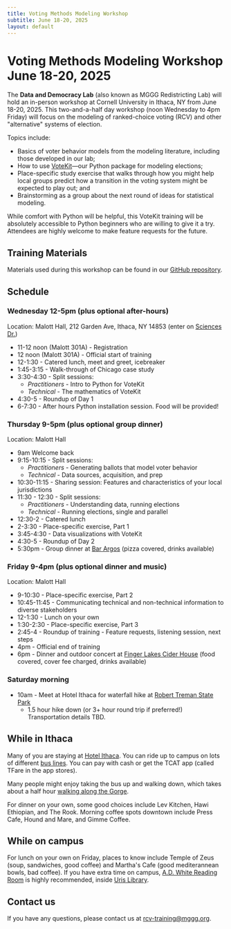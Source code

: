 ```yaml
---
title: Voting Methods Modeling Workshop 
subtitle: June 18-20, 2025
layout: default
---
```


# Voting Methods Modeling Workshop June 18-20, 2025

The **Data and Democracy Lab** (also known as MGGG Redistricting Lab) will hold an in-person workshop at Cornell University in Ithaca, NY from June 18-20, 2025. This two-and-a-half day workshop (noon Wednesday to 4pm Friday) will focus on the modeling of ranked-choice voting (RCV) and other "alternative" systems of election. 

Topics include:
- Basics of voter behavior models from the modeling literature, including those developed in our lab;
- How to use [VoteKit](https://votekit.readthedocs.io/en/latest/)—our Python package for modeling elections;
- Place-specific study exercise that walks through how you might help local groups predict how a transition in the voting system might be expected to play out; and
- Brainstorming as a group about the next round of ideas for statistical modeling.

While comfort with Python will be helpful, this VoteKit training will be absolutely accessible to Python beginners who are willing to give it a try. Attendees are highly welcome to make feature requests for the future. 

## Training Materials
Materials used during this workshop can be found in our [GitHub repository](https://github.com/mggg/Training_Materials/blob/main/voting_methods_modeling_june_2025.md).

## Schedule

### Wednesday 12-5pm (plus optional after-hours)
Location: Malott Hall, 212 Garden Ave, Ithaca, NY 14853 (enter on [Sciences Dr.](https://maps.app.goo.gl/L6wM8yosCCaUKRNS8))

* 11-12 noon (Malott 301A) - Registration
* 12 noon (Malott 301A) - Official start of training
* 12-1:30 - Catered lunch, meet and greet, icebreaker
* 1:45-3:15 - Walk-through of Chicago case study
* 3:30-4:30 - Split sessions: 
    - *Practitioners* - Intro to Python for VoteKit
    - *Technical* - The mathematics of VoteKit
* 4:30-5 - Roundup of Day 1
* 6-7:30 - After hours Python installation session. Food will be provided!

### Thursday 9-5pm (plus optional group dinner)
Location: Malott Hall

* 9am Welcome back
* 9:15-10:15 - Split sessions: 
    - *Practitioners* - Generating ballots that model voter behavior
    - *Technical* - Data sources, acquisition, and prep 
* 10:30-11:15 - Sharing session: Features and characteristics of your local jurisdictions 
* 11:30 - 12:30 - Split sessions: 
    - *Practitioners* - Understanding data, running elections
    - *Technical* - Running elections, single and parallel
* 12:30-2 - Catered lunch
* 2-3:30 - Place-specific exercise, Part 1
* 3:45-4:30 - Data visualizations with VoteKit
* 4:30-5 - Roundup of Day 2
* 5:30pm - Group dinner at [Bar Argos](https://www.argosinn.com/bar) (pizza covered, drinks available)


### Friday 9-4pm (plus optional dinner and music)
Location: Malott Hall

* 9-10:30 - Place-specific exercise, Part 2
* 10:45-11:45 - Communicating technical and non-technical information to diverse stakeholders
* 12-1:30 - Lunch on your own
* 1:30-2:30 - Place-specific exercise, Part 3
* 2:45-4 - Roundup of training - Feature requests, listening session, next steps
* 4pm - Official end of training
* 6pm - Dinner and outdoor concert at [Finger Lakes Cider House](https://www.fingerlakesciderhouse.com/pages/live-music) (food covered, cover fee charged, drinks available)

### Saturday morning
* 10am - Meet at Hotel Ithaca for waterfall hike at [Robert Treman State Park](https://maps.app.goo.gl/3Aw8ggSbpUA1DKT36)
     - 1.5 hour hike down (or 3+ hour round trip if preferred!) Transportation details TBD.

## While in Ithaca
Many of you are staying at [Hotel Ithaca](https://maps.app.goo.gl/TGUsPzVKuh5vb5fQ9).  You can ride up to campus on lots of different [bus lines](https://maps.app.goo.gl/pruvqQ59AkpYsKy5A).  You can pay with cash or get the TCAT app (called TFare in the app stores).

Many people might enjoy taking the bus up and walking down, which takes about a half hour [walking along the Gorge](https://maps.app.goo.gl/pruvqQ59AkpYsKy5A).  

For dinner on your own, some good choices include Lev Kitchen, Hawi Ethiopian, and The Rook.  Morning coffee spots downtown include Press Cafe, Hound and Mare, and Gimme Coffee.  

## While on campus
For lunch on your own on Friday, places to know include Temple of Zeus (soup, sandwiches, good coffee) and Martha's Cafe (good mediterannean bowls, bad coffee).  If you have extra time on campus, [A.D. White Reading Room](https://www.cornell.edu/tour/ADWhiteReadingRoom) is highly recommended, inside [Uris Library](https://maps.app.goo.gl/CU3qkV2gMbCBtMJJ9).  

## Contact us

If you have any questions, please contact us at [rcv-training@mggg.org](mailto:rcv-training@mggg.org). 
